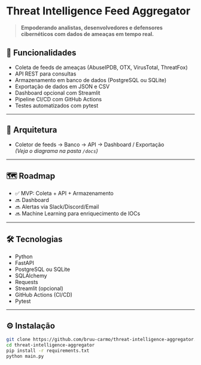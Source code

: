 # Threat Intelligence Feed Aggregator

> **Empoderando analistas, desenvolvedores e defensores cibernéticos com dados de ameaças em tempo real.**

## 🚀 Funcionalidades
- Coleta de feeds de ameaças (AbuseIPDB, OTX, VirusTotal, ThreatFox)
- API REST para consultas
- Armazenamento em banco de dados (PostgreSQL ou SQLite)
- Exportação de dados em JSON e CSV
- Dashboard opcional com Streamlit
- Pipeline CI/CD com GitHub Actions
- Testes automatizados com pytest

---

## 🧠 Arquitetura
- Coletor de feeds → Banco → API → Dashboard / Exportação  
*(Veja o diagrama na pasta `/docs`)*

---

## 🗺️ Roadmap
- ✅ MVP: Coleta + API + Armazenamento
- 🔜 Dashboard
- 🔜 Alertas via Slack/Discord/Email
- 🔜 Machine Learning para enriquecimento de IOCs

---

## 🛠️ Tecnologias
- Python
- FastAPI
- PostgreSQL ou SQLite
- SQLAlchemy
- Requests
- Streamlit (opcional)
- GitHub Actions (CI/CD)
- Pytest

---

## ⚙️ Instalação
```bash
git clone https://github.com/bruu-carmo/threat-intelligence-aggregator.git
cd threat-intelligence-aggregator
pip install -r requirements.txt
python main.py
